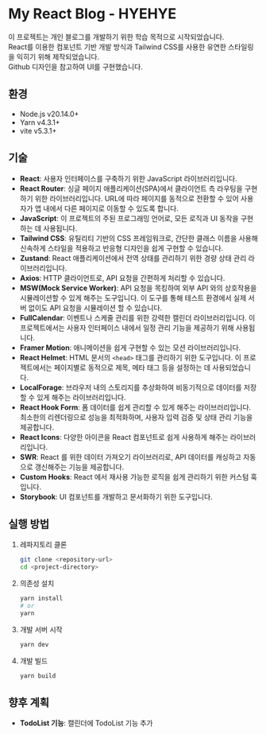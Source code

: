 # My React Blog - HYEHYE
이 프로젝트는 개인 블로그를 개발하기 위한 학습 목적으로 시작되었습니다.<br />
React를 이용한 컴포넌트 기반 개발 방식과 Tailwind CSS를 사용한 유연한 스타일링을 익히기 위해 제작되었습니다.<br />
Github 디자인을 참고하여 UI를 구현했습니다. 

## 환경
- Node.js v20.14.0+
- Yarn v4.3.1+
- vite v5.3.1+

## 기술
- **React**: 사용자 인터페이스를 구축하기 위한 JavaScript 라이브러리입니다.
- **React Router**: 싱글 페이지 애플리케이션(SPA)에서 클라이언트 측 라우팅을 구현하기 위한 라이브러리입니다. URL에 따라 페이지를 동적으로 전환할 수 있어 사용자가 앱 내에서 다른 페이지로 이동할 수 있도록 합니다.
- **JavaScript**: 이 프로젝트의 주된 프로그래밍 언어로, 모든 로직과 UI 동작을 구현하는 데 사용됩니다.
- **Tailwind CSS**: 유틸리티 기반의 CSS 프레임워크로, 간단한 클래스 이름을 사용해 신속하게 스타일을 적용하고 반응형 디자인을 쉽게 구현할 수 있습니다.
- **Zustand**: React 애플리케이션에서 전역 상태를 관리하기 위한 경량 상태 관리 라이브러리입니다.
- **Axios**: HTTP 클라이언트로, API 요청을 간편하게 처리할 수 있습니다.
- **MSW(Mock Service Worker)**: API 요청을 목킹하여 외부 API 와의 상호작용을 시뮬레이션할 수 있게 해주는 도구입니다. 이 도구를 통해 테스트 환경에서 실제 서버 없이도 API 요청을 시뮬레이션 할 수 있습니다.
- **FullCalendar**: 이벤트나 스케줄 관리를 위한 강력한 캘린더 라이브러리입니다. 이 프로젝트에서는 사용자 인터페이스 내에서 일정 관리 기능을 제공하기 위해 사용됩니다.
- **Framer Motion**: 애니메이션을 쉽게 구현할 수 있는 모션 라이브러리입니다.
- **React Helmet**: HTML 문서의 `<head>` 태그를 관리하기 위한 도구입니다. 이 프로젝트에서는 페이지별로 동적으로 제목, 메타 태그 등을 설정하는 데 사용되었습니다.
- **LocalForage**: 브라우저 내의 스토리지를 추상화하여 비동기적으로 데이터를 저장할 수 있게 해주는 라이브러리입니다.
- **React Hook Form**: 폼 데이터를 쉽게 관리할 수 있게 해주는 라이브러리입니다. 최소한의 리렌더링으로 성능을 최적화하며, 사용자 입력 검증 및 상태 관리 기능을 제공합니다.
- **React Icons**: 다양한 아이콘을 React 컴포넌트로 쉽게 사용하게 해주는 라이브러리입니다.
- **SWR**: React 를 위한 데이터 가져오기 라이브러리로, API 데이터를 캐싱하고 자동으로 갱신해주는 기능을 제공합니다.
- **Custom Hooks**: React 에서 재사용 가능한 로직을 쉽게 관리하기 위한 커스텀 훅입니다.
- **Storybook**: UI 컴포넌트를 개발하고 문서화하기 위한 도구입니다.

## 실행 방법
1. 레파지토리 클론
    ```bash
    git clone <repository-url>
    cd <project-directory>
    ```

2. 의존성 설치
    ```bash
    yarn install
    # or
    yarn
    ```

3. 개발 서버 시작
    ```bash
    yarn dev
    ```

4. 개발 빌드
    ```bash
    yarn build
    ```

## 향후 계획
- **TodoList 기능**: 캘린더에 TodoList 기능 추가
